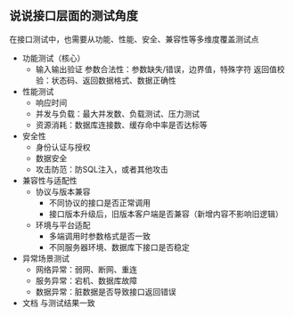 ## 说说接口层面的测试角度
在接口测试中，也需要从功能、性能、安全、兼容性等多维度覆盖测试点
- 功能测试（核心）
    - 输入输出验证
        参数合法性：参数缺失/错误，边界值，特殊字符
        返回值校验：状态码、返回数据格式、数据正确性
- 性能测试
    - 响应时间
    - 并发与负载：最大并发数、负载测试、压力测试
    - 资源消耗：数据库连接数、缓存命中率是否达标等
- 安全性
    - 身份认证与授权
    - 数据安全
    - 攻击防范：防SQL注入，或者其他攻击
- 兼容性与适配性
    - 协议与版本兼容
        - 不同协议的接口是否正常调用
        - 接口版本升级后，旧版本客户端是否兼容（新增内容不影响旧逻辑）
    - 环境与平台适配
        - 多端调用时参数格式是否一致
        - 不同服务器环境、数据库下接口是否稳定
- 异常场景测试
    - 网络异常：弱网、断网、重连
    - 服务异常：宕机、数据库故障
    - 数据异常：脏数据是否导致接口返回错误
- 文档 与测试结果一致

